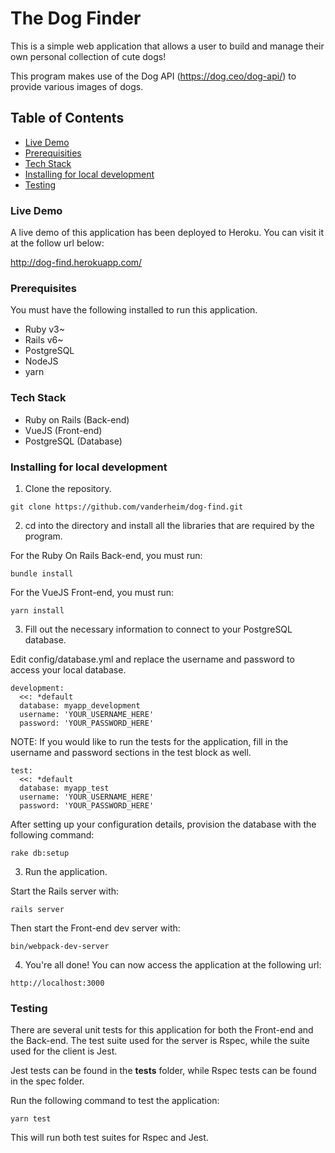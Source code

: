 
# The Dog Finder

This is a simple web application that allows a user to build and manage their own personal collection of cute dogs!

This program makes use of the Dog API (https://dog.ceo/dog-api/) to provide various images of dogs.

## Table of Contents
- [Live Demo](#live-demo)
- [Prerequisities](#prerequisities)
- [Tech Stack](#tech-stack)
- [Installing for local development](#installing-for-local-development)
- [Testing](#testing)

### Live Demo
A live demo of this application has been deployed to Heroku. You can visit it at the follow url below:

http://dog-find.herokuapp.com/

### Prerequisites
You must have the following installed to run this application.

* Ruby v3~
* Rails v6~
* PostgreSQL
* NodeJS
* yarn

### Tech Stack

* Ruby on Rails (Back-end)
* VueJS (Front-end)
* PostgreSQL (Database)

### Installing for local development

1. Clone the repository.
```
git clone https://github.com/vanderheim/dog-find.git
```

2. cd into the directory and install all the libraries that are required by the program.

For the Ruby On Rails Back-end, you must run:
```
bundle install
```

For the VueJS Front-end, you must run:
```
yarn install
```

3. Fill out the necessary information to connect to your PostgreSQL database.

Edit config/database.yml and replace the username and password to access your local database.
```
development:
  <<: *default
  database: myapp_development
  username: 'YOUR_USERNAME_HERE'
  password: 'YOUR_PASSWORD_HERE'
```

NOTE: If you would like to run the tests for the application, fill in the username and password sections in the test block as well.
```
test:
  <<: *default
  database: myapp_test
  username: 'YOUR_USERNAME_HERE'
  password: 'YOUR_PASSWORD_HERE'
```

After setting up your configuration details, provision the database with the following command:
```
rake db:setup
```

3. Run the application.

Start the Rails server with:

```
rails server
```

Then start the Front-end dev server with:
```
bin/webpack-dev-server
```

4. You're all done! You can now access the application at the following url:
```
http://localhost:3000
```

### Testing

There are several unit tests for this application for both the Front-end and the Back-end. 
The test suite used for the server is Rspec, while the suite used for the client is Jest.

Jest tests can be found in the __tests__ folder, while Rspec tests can be found in the spec folder.

Run the following command to test the application:
```
yarn test
```

This will run both test suites for Rspec and Jest.
